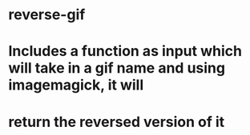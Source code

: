 # reverse-gif

# Includes a function as input which will take in a gif name and using imagemagick, it will
# return the reversed version of it